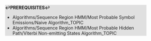 <div style="margin:2em; background-color: #e0e0e0;">

<strong>↩PREREQUISITES↩</strong>

 * Algorithms/Sequence Region HMM/Most Probable Symbol Emissions/Naive Algorithm_TOPIC
 * Algorithms/Sequence Region HMM/Most Probable Hidden Path/Viterbi Non-emitting States Algorithm_TOPIC

</div>

